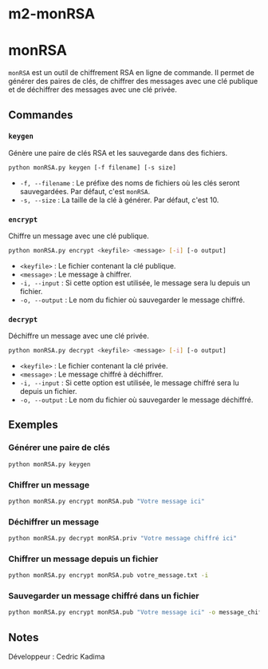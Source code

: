 # m2-monRSA

# monRSA

`monRSA` est un outil de chiffrement RSA en ligne de commande. Il permet de générer des paires de clés, de chiffrer des messages avec une clé publique et de déchiffrer des messages avec une clé privée.

## Commandes

### `keygen`

Génère une paire de clés RSA et les sauvegarde dans des fichiers.

```bash
python monRSA.py keygen [-f filename] [-s size]
```

- `-f, --filename` : Le préfixe des noms de fichiers où les clés seront sauvegardées. Par défaut, c'est `monRSA`.
- `-s, --size` : La taille de la clé à générer. Par défaut, c'est 10.

### `encrypt`

Chiffre un message avec une clé publique.

```bash
python monRSA.py encrypt <keyfile> <message> [-i] [-o output]
```

- `<keyfile>` : Le fichier contenant la clé publique.
- `<message>` : Le message à chiffrer.
- `-i, --input` : Si cette option est utilisée, le message sera lu depuis un fichier.
- `-o, --output` : Le nom du fichier où sauvegarder le message chiffré.

### `decrypt`

Déchiffre un message avec une clé privée.

```bash
python monRSA.py decrypt <keyfile> <message> [-i] [-o output]
```

- `<keyfile>` : Le fichier contenant la clé privée.
- `<message>` : Le message chiffré à déchiffrer.
- `-i, --input` : Si cette option est utilisée, le message chiffré sera lu depuis un fichier.
- `-o, --output` : Le nom du fichier où sauvegarder le message déchiffré.

## Exemples

### Générer une paire de clés

```bash
python monRSA.py keygen
```

### Chiffrer un message

```bash
python monRSA.py encrypt monRSA.pub "Votre message ici"
```

### Déchiffrer un message

```bash
python monRSA.py decrypt monRSA.priv "Votre message chiffré ici"
```

### Chiffrer un message depuis un fichier

```bash
python monRSA.py encrypt monRSA.pub votre_message.txt -i
```

### Sauvegarder un message chiffré dans un fichier

```bash
python monRSA.py encrypt monRSA.pub "Votre message ici" -o message_chiffre.txt
```

## Notes
Développeur : Cedric Kadima
